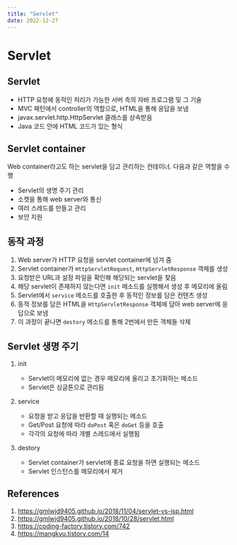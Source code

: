 ```yaml
---
title: "Servlet"
date: 2022-12-27
---
```


# Servlet

## Servlet

- HTTP 요청에 동적인 처리가 가능한 서버 측의 자바 프로그램 및 그 기술
- MVC 패턴에서 controller의 역할으로, HTML을 통해 응답을 보냄
- javax.servlet.http.HttpServlet 클래스를 상속받음
- Java 코드 안에 HTML 코드가 있는 형식

## Servlet container

Web container라고도 하는 servlet을 담고 관리하는 컨테이너. 다음과 같은 역할을 수행

- Servlet의 생명 주기 관리
- 소켓을 통해 web server와 통신
- 여러 스레드를 만들고 관리
- 보안 지원

## 동작 과정

1. Web server가 HTTP 요청을 servlet container에 넘겨 줌
2. Servlet container가 `HttpServletRequest`, `HttpServletResponse` 객체를 생성
3. 요청받은 URL과 설정 파일을 확인해 해당되는 servlet을 찾음
4. 해당 servlet이 존재하지 않는다면 `init` 메소드를 실행해서 생성 후 메모리에 올림
5. Servlet에서 `service` 메소드를 호출한 후 동적인 정보를 담은 컨텐츠 생성
6. 동적 정보를 담은 HTML을 `HttpServletResponse` 객체에 담아 web server에 응답으로 보냄
7. 이 과정이 끝나면 `destory` 메소드를 통해 2번에서 만든 객체들 삭제

## Servlet 생명 주기

1. init

   - Servlet이 메모리에 없는 경우 메모리에 올리고 초기화하는 메소드
   - Servlet은 싱글톤으로 관리됨

2. service

   - 요청을 받고 응답을 반환할 때 실행되는 메소드
   - Get/Post 요청에 따라 `doPost` 혹은 `doGet` 등을 호출
   - 각각의 요청에 따라 개별 스레드에서 실행됨

3. destory

   - Servlet container가 servlet에 종료 요청을 하면 실행되는 메소드
   - Servlet 인스턴스를 메모리에서 제거

## References

1. https://gmlwjd9405.github.io/2018/11/04/servlet-vs-jsp.html
2. https://gmlwjd9405.github.io/2018/10/28/servlet.html
3. https://coding-factory.tistory.com/742
4. https://mangkyu.tistory.com/14
